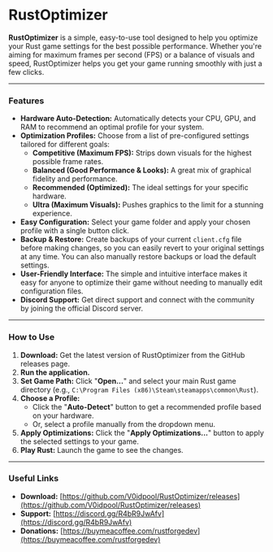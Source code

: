 # RustOptimizer

**RustOptimizer** is a simple, easy-to-use tool designed to help you optimize your Rust game settings for the best possible performance. Whether you're aiming for maximum frames per second (FPS) or a balance of visuals and speed, RustOptimizer helps you get your game running smoothly with just a few clicks.

---

### Features

* **Hardware Auto-Detection:** Automatically detects your CPU, GPU, and RAM to recommend an optimal profile for your system.
* **Optimization Profiles:** Choose from a list of pre-configured settings tailored for different goals:
    * **Competitive (Maximum FPS):** Strips down visuals for the highest possible frame rates.
    * **Balanced (Good Performance & Looks):** A great mix of graphical fidelity and performance.
    * **Recommended (Optimized):** The ideal settings for your specific hardware.
    * **Ultra (Maximum Visuals):** Pushes graphics to the limit for a stunning experience.
* **Easy Configuration:** Select your game folder and apply your chosen profile with a single button click.
* **Backup & Restore:** Create backups of your current `client.cfg` file before making changes, so you can easily revert to your original settings at any time. You can also manually restore backups or load the default settings.
* **User-Friendly Interface:** The simple and intuitive interface makes it easy for anyone to optimize their game without needing to manually edit configuration files.
* **Discord Support:** Get direct support and connect with the community by joining the official Discord server.

---

### How to Use

1.  **Download:** Get the latest version of RustOptimizer from the GitHub releases page.
2.  **Run the application.**
3.  **Set Game Path:** Click "**Open...**" and select your main Rust game directory (e.g., `C:\Program Files (x86)\Steam\steamapps\common\Rust`).
4.  **Choose a Profile:**
    * Click the "**Auto-Detect**" button to get a recommended profile based on your hardware.
    * Or, select a profile manually from the dropdown menu.
5.  **Apply Optimizations:** Click the "**Apply Optimizations...**" button to apply the selected settings to your game.
6.  **Play Rust:** Launch the game to see the changes.

---

### Useful Links

* **Download:** [https://github.com/V0idpool/RustOptimizer/releases](https://github.com/V0idpool/RustOptimizer/releases)
* **Support:** [https://discord.gg/R4bR9JwAfv](https://discord.gg/R4bR9JwAfv)
* **Donations:** [https://buymeacoffee.com/rustforgedev](https://buymeacoffee.com/rustforgedev)
